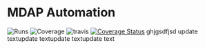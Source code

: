 # MDAP Automation
![Runs](https://img.shields.io/badge/E2E%20runs-2878-orange.svg)
![Coverage](https://img.shields.io/badge/E2E%20coverage-52%25-green.svg)
![travis](https://travis-ci.com/harshita-sharma-mayadata/test_badges.svg?branch=master&style=flat-square)
[![Coverage Status](https://coveralls.io/repos/github/harshita-sharma-mayadata/test_badges/badge.svg?branch=master)](https://coveralls.io/github/harshita-sharma-mayadata/test_badges?branch=master)
ghjgsdfjsd
update textupdate textupdate textupdate text